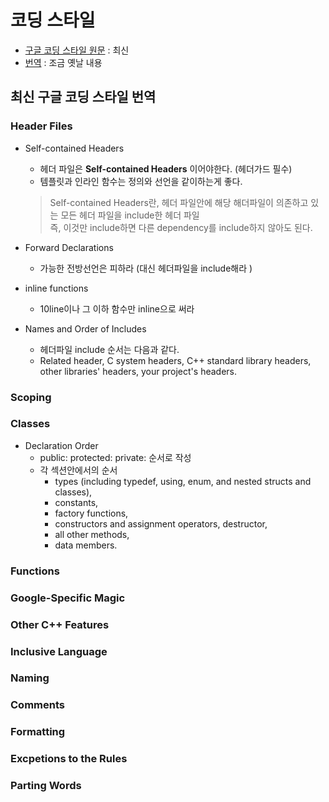 # 코딩 스타일

- [구글 코딩 스타일 원문][1] : 최신
- [번역][2] : 조금 옛날 내용

## 최신 구글 코딩 스타일 번역

### Header Files

- Self-contained Headers
  - 헤더 파일은 **Self-contained Headers** 이어야한다. (헤더가드 필수)  
  - 템플릿과 인라인 함수는 정의와 선언을 같이하는게 좋다.
  > Self-contained Headers란, 헤더 파일안에 해당 해더파일이 의존하고 있는 모든 헤더 파일을 include한 헤더 파일  
  > 즉, 이것만 include하면 다른 dependency를 include하지 않아도 된다.

- Forward Declarations
  - 가능한 전방선언은 피하라 (대신 헤더파일을 include해라 )

- inline functions
  - 10line이나 그 이하 함수만 inline으로 써라
  
- Names and Order of Includes
  - 헤더파일 include 순서는 다음과 같다.
  - Related header, C system headers, C++ standard library headers, other libraries' headers, your project's headers.

### Scoping

### Classes

- Declaration Order
  - public:  protected:  private: 순서로 작성
  - 각 섹션안에서의 순서
    - types (including typedef, using, enum, and nested structs and classes),
    - constants, 
    - factory functions, 
    - constructors and assignment operators, destructor, 
    - all other methods, 
    - data members.

### Functions

### Google-Specific Magic

### Other C++ Features

### Inclusive Language

### Naming

### Comments

### Formatting

### Excpetions to the Rules

### Parting Words

[1]: https://google.github.io/styleguide/cppguide.html
[2]: http://jongwook.kim/google-styleguide/trunk/cppguide.xml
